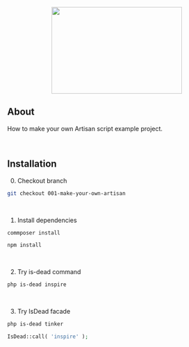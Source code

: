 <p align="center"><img src="https://raw.githubusercontent.com/capsulescodes/articles/main/capsules-articles-image.svg" width="300px" height="200px" /></p>


## About

How to make your own Artisan script example project.

<br>

## Installation

0. Checkout branch

```bash
git checkout 001-make-your-own-artisan
```

<br>

1. Install dependencies

```bash
commposer install

npm install
```

<br>

2. Try is-dead command

```bash
php is-dead inspire
```


<br>

3. Try IsDead facade

```bash
php is-dead tinker
```
```php
IsDead::call( 'inspire' );
```

